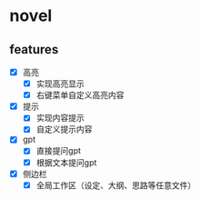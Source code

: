 # novel

## features

- [x] 高亮
  - [x] 实现高亮显示
  - [x] 右键菜单自定义高亮内容
- [x] 提示
  - [x] 实现内容提示
  - [x] 自定义提示内容
- [x] gpt
  - [x] 直接提问gpt
  - [x] 根据文本提问gpt
- [x] 侧边栏
  - [x] 全局工作区（设定、大纲、思路等任意文件）